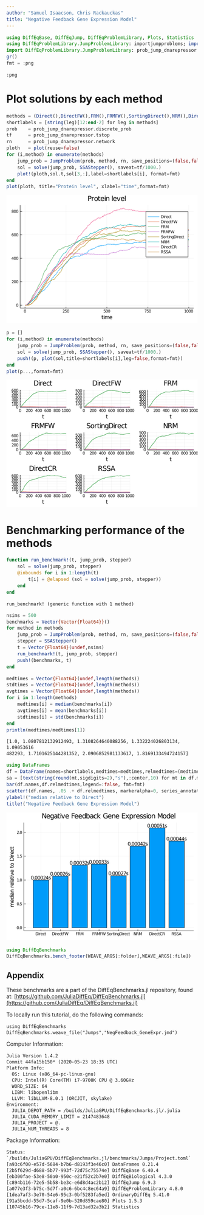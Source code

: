```yaml
---
author: "Samuel Isaacson, Chris Rackauckas"
title: "Negative Feedback Gene Expression Model"
---
```

````julia
using DiffEqBase, DiffEqJump, DiffEqProblemLibrary, Plots, Statistics
using DiffEqProblemLibrary.JumpProblemLibrary: importjumpproblems; importjumpproblems()
import DiffEqProblemLibrary.JumpProblemLibrary: prob_jump_dnarepressor
gr()
fmt = :png
````


````
:png
````





# Plot solutions by each method

````julia
methods = (Direct(),DirectFW(),FRM(),FRMFW(),SortingDirect(),NRM(),DirectCR(),RSSA())
shortlabels = [string(leg)[12:end-2] for leg in methods]
prob    = prob_jump_dnarepressor.discrete_prob
tf      = prob_jump_dnarepressor.tstop
rn      = prob_jump_dnarepressor.network
ploth   = plot(reuse=false)
for (i,method) in enumerate(methods)
    jump_prob = JumpProblem(prob, method, rn, save_positions=(false,false))
    sol = solve(jump_prob, SSAStepper(), saveat=tf/1000.)
    plot!(ploth,sol.t,sol[3,:],label=shortlabels[i], format=fmt)
end
plot(ploth, title="Protein level", xlabel="time",format=fmt)
````


![](figures/NegFeedback_GeneExpr_2_1.png)

````julia
p = []
for (i,method) in enumerate(methods)
    jump_prob = JumpProblem(prob, method, rn, save_positions=(false,false))
    sol = solve(jump_prob, SSAStepper(), saveat=tf/1000.)
    push!(p, plot(sol,title=shortlabels[i],leg=false,format=fmt))
end
plot(p...,format=fmt)
````


![](figures/NegFeedback_GeneExpr_3_1.png)



# Benchmarking performance of the methods

````julia
function run_benchmark!(t, jump_prob, stepper)
    sol = solve(jump_prob, stepper)
    @inbounds for i in 1:length(t)
        t[i] = @elapsed (sol = solve(jump_prob, stepper))
    end
end
````


````
run_benchmark! (generic function with 1 method)
````



````julia
nsims = 500
benchmarks = Vector{Vector{Float64}}()
for method in methods
    jump_prob = JumpProblem(prob, method, rn, save_positions=(false,false))
    stepper = SSAStepper()
    t = Vector{Float64}(undef,nsims)
    run_benchmark!(t, jump_prob, stepper)
    push!(benchmarks, t)
end
````



````julia
medtimes = Vector{Float64}(undef,length(methods))
stdtimes = Vector{Float64}(undef,length(methods))
avgtimes = Vector{Float64}(undef,length(methods))
for i in 1:length(methods)
    medtimes[i] = median(benchmarks[i])
    avgtimes[i] = mean(benchmarks[i])
    stdtimes[i] = std(benchmarks[i])
end
println(medtimes/medtimes[1])
````


````
[1.0, 1.0807812132912493, 1.3108264640088256, 1.332224026803134, 1.09053616
482293, 1.7101625144281352, 2.0906852981133617, 1.8169133494724157]
````



````julia
using DataFrames
df = DataFrame(names=shortlabels,medtimes=medtimes,relmedtimes=(medtimes/medtimes[1]),avgtimes=avgtimes, std=stdtimes, cv=stdtimes./avgtimes)
sa = [text(string(round(mt,sigdigits=2),"s"),:center,10) for mt in df.medtimes]
bar(df.names,df.relmedtimes,legend=:false, fmt=fmt)
scatter!(df.names, .05 .+ df.relmedtimes, markeralpha=0, series_annotations=sa, fmt=fmt)
ylabel!("median relative to Direct")
title!("Negative Feedback Gene Expression Model")
````


![](figures/NegFeedback_GeneExpr_7_1.png)

````julia
using DiffEqBenchmarks
DiffEqBenchmarks.bench_footer(WEAVE_ARGS[:folder],WEAVE_ARGS[:file])
````



## Appendix

These benchmarks are a part of the DiffEqBenchmarks.jl repository, found at: [https://github.com/JuliaDiffEq/DiffEqBenchmarks.jl](https://github.com/JuliaDiffEq/DiffEqBenchmarks.jl)

To locally run this tutorial, do the following commands:

```
using DiffEqBenchmarks
DiffEqBenchmarks.weave_file("Jumps","NegFeedback_GeneExpr.jmd")
```

Computer Information:

```
Julia Version 1.4.2
Commit 44fa15b150* (2020-05-23 18:35 UTC)
Platform Info:
  OS: Linux (x86_64-pc-linux-gnu)
  CPU: Intel(R) Core(TM) i7-9700K CPU @ 3.60GHz
  WORD_SIZE: 64
  LIBM: libopenlibm
  LLVM: libLLVM-8.0.1 (ORCJIT, skylake)
Environment:
  JULIA_DEPOT_PATH = /builds/JuliaGPU/DiffEqBenchmarks.jl/.julia
  JULIA_CUDA_MEMORY_LIMIT = 2147483648
  JULIA_PROJECT = @.
  JULIA_NUM_THREADS = 8

```

Package Information:

```
Status: `/builds/JuliaGPU/DiffEqBenchmarks.jl/benchmarks/Jumps/Project.toml`
[a93c6f00-e57d-5684-b7b6-d8193f3e46c0] DataFrames 0.21.4
[2b5f629d-d688-5b77-993f-72d75c75574e] DiffEqBase 6.40.4
[eb300fae-53e8-50a0-950c-e21f52c2b7e0] DiffEqBiological 4.3.0
[c894b116-72e5-5b58-be3c-e6d8d4ac2b12] DiffEqJump 6.9.3
[a077e3f3-b75c-5d7f-a0c6-6bc4c8ec64a9] DiffEqProblemLibrary 4.8.0
[1dea7af3-3e70-54e6-95c3-0bf5283fa5ed] OrdinaryDiffEq 5.41.0
[91a5bcdd-55d7-5caf-9e0b-520d859cae80] Plots 1.5.3
[10745b16-79ce-11e8-11f9-7d13ad32a3b2] Statistics 
```


